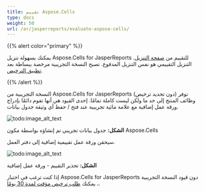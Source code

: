 ```yaml
---
title: تقييم Aspose.Cells
type: docs
weight: 50
url: /ar/jasperreports/evaluate-aspose-cells/
---
```


{{% alert color="primary" %}}

يمكنك بسهولة تنزيل Aspose.Cells for JasperReports للتقييم من [صفحة التنزيل](https://downloads.aspose.com/cells/jasperreports). التنزيل التقييمي هو نفس التنزيل المدفوع. تصبح النسخة التجريبية مرخصة ببساطة بعد [تطبيق الترخيص](/cells/ar/jasperreports/licensing/).

{{% /alert %}}

النسخة التجريبية من Aspose.Cells for JasperReports (دون تحديد ترخيص) توفر وظائف المنتج إلى حد ما ولكن ليست كاملة تمامًا. إحدى القيود هي أنها تقوم دائمًا بإدراج ورقة عمل إضافية مع علامة مائية تجريبية عند فتح / حفظ أي وثيقة جدول بيانات.

![todo:image_alt_text](evaluate-aspose-cells_1.png)

**الشكل:** جدول بيانات تجريبي تم إنشاؤه بواسطة مكون Aspose.Cells

سيحقن ورقة عمل تقييمية إضافية إلى دفتر العمل.

![todo:image_alt_text](evaluate-aspose-cells_2.png)

**الشكل:** تحذير التقييم - ورقة عمل إضافية

إذا كنت ترغب في اختبار Aspose.Cells for JasperReports دون قيود النسخة التجريبية ، يمكنك [طلب ترخيص مؤقت لمدة 30 يومًا](https://purchase.aspose.com/temporary-license).

